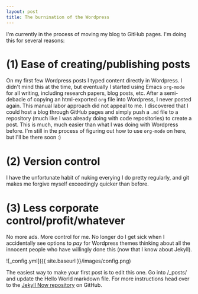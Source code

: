 ```yaml
---
layout: post
title: The burnination of the Wordpress
---
```


I'm currently in the process of moving my blog to GitHub pages. I'm
doing this for several reasons: 

# (1) Ease of creating/publishing posts 
On my first few Wordpress posts I typed content directly in Wordpress.
I didn't mind this at the time, but eventually I started using Emacs
`org-mode` for all writing, including research papers, blog posts,
etc. After a semi-debacle of copying an html-exported `org` file into
Wordpress, I never posted again. This manual labor approach did not
appeal to me. I discovered that I could host a blog through GitHub
pages and simply push a `.md` file to a repository (much like I was
already doing with code repositories) to create a post. This is much,
much easier than what I was doing with Wordpress before. I'm still in
the process of figuring out how to use `org-mode` on here, but I'll be
there soon :)

# (2) Version control
I have the unfortunate habit of nuking everying I do pretty regularly,
and git makes me forgive myself exceedingly quicker than before.

# (3) Less corporate control/profit/whatever
No more ads. More control for me. No longer do I get sick when I
accidentally see options to _pay_ for Wordpress themes thinking about
all the innocent people who have willingly done this (now that I know
about Jekyll).


![_config.yml]({{ site.baseurl }}/images/config.png)

The easiest way to make your first post is to edit this one. Go into /_posts/ and update the Hello World markdown file. For more instructions head over to the [Jekyll Now repository](https://github.com/barryclark/jekyll-now) on GitHub.
